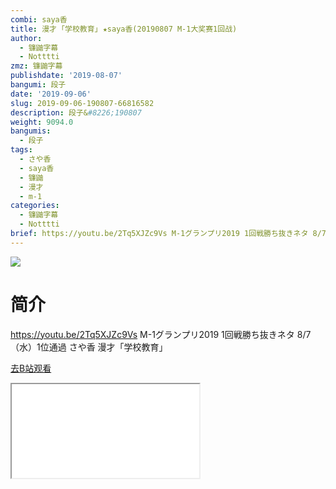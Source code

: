 ```yaml
---
combi: saya香
title: 漫才 ｢学校教育｣ ★saya香(20190807 M-1大奖赛1回战)
author:
  - 镰鼬字幕
  - Notttti
zmz: 镰鼬字幕
publishdate: '2019-08-07'
bangumi: 段子
date: '2019-09-06'
slug: 2019-09-06-190807-66816582
description: 段子&#8226;190807
weight: 9094.0
bangumis:
  - 段子
tags:
  - さや香
  - saya香
  - 镰鼬
  - 漫才
  - m-1
categories:
  - 镰鼬字幕
  - Notttti
brief: https://youtu.be/2Tq5XJZc9Vs M-1グランプリ2019 1回戦勝ち抜きネタ 8/7（水）1位通過 さや香 漫才「学校教育」
---
```

![](https://raw.githubusercontent.com/tcgriffith/owaraisite/master/static/tmpimg/42a91a1e63b9a91d7bee7e8f165d04d3571562b7.jpg.480.jpg)
# 简介  
https://youtu.be/2Tq5XJZc9Vs
M-1グランプリ2019 
1回戦勝ち抜きネタ 8/7（水）1位通過
さや香 漫才「学校教育」  

[去B站观看](https://www.bilibili.com/video/av66816582/)
<div class ="resp-container"><iframe class="testiframe" src="//player.bilibili.com/player.html?aid=66816582"", scrolling="no", allowfullscreen="true" > </iframe></div> 
